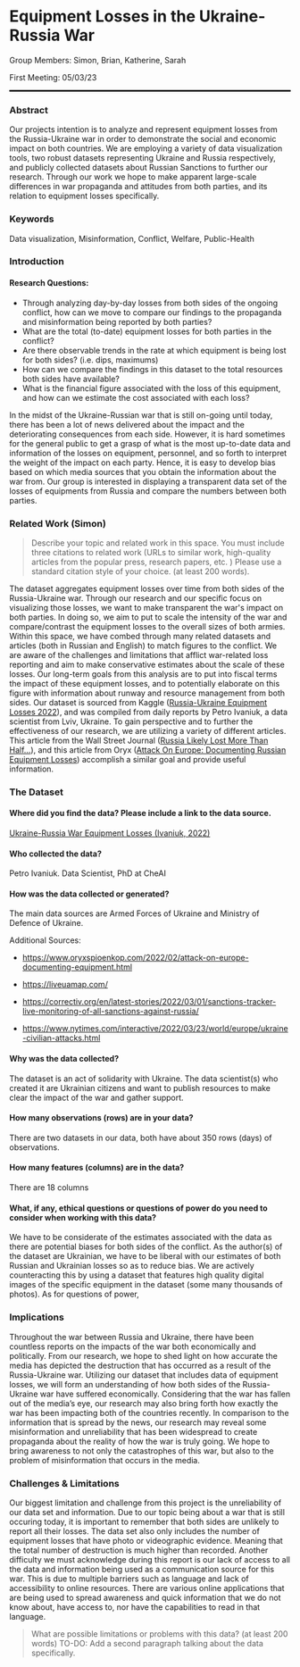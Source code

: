 # Equipment Losses in the Ukraine-Russia War
Group Members: Simon, Brian, Katherine, Sarah

First Meeting: 05/03/23

<hr style="border:1px solid black">

### Abstract

Our projects intention is to analyze and represent equipment losses from the Russia-Ukraine war in order to demonstrate the social and economic impact on both countries. We are employing a variety of data visualization tools, two robust datasets representing Ukraine and Russia respectively, and publicly collected datasets about Russian Sanctions to further our research. Through our work we hope to make apparent large-scale differences in war propaganda and attitudes from both parties, and its relation to equipment losses specifically.

### Keywords
Data visualization, Misinformation, Conflict, Welfare, Public-Health

### Introduction
#### Research Questions:

* Through analyzing day-by-day losses from both sides of the ongoing conflict, how can we move to compare our findings to the propaganda and misinformation being reported by both parties?
* What are the total (to-date) equipment losses for both parties in the conflict?
* Are there observable trends in the rate at which equipment is being lost for both sides? (i.e. dips, maximums) 
* How can we compare the findings in this dataset to the total resources both sides have available?
* What is the financial figure associated with the loss of this equipment, and how can we estimate the cost associated with each loss?

In the midst of the Ukraine-Russian war that is still on-going until today, there has been a lot of news delivered about the impact and the deteriorating consequences from each side. However, it is hard sometimes for the general public to get a grasp of what is the most up-to-date data and information of the losses on equipment, personnel, and so forth to interpret the weight of the impact on each party. Hence, it is easy to develop bias based on which media sources that you obtain the information about the war from. Our group is interested in displaying a transparent data set of the losses of equipments from Russia and compare the numbers between both parties.

### Related Work  (Simon)
> Describe your topic and related work in this space. You must include three citations to related work (URLs to similar work, high-quality articles from the popular press, research papers, etc. ) Please use a standard citation style of your choice. (at least 200 words).

The dataset aggregates equipment losses over time from both sides of the Russia-Ukraine war. Through our research and our specific focus on visualizing those losses, we want to make transparent the war's impact on both parties. In doing so, we aim to put to scale the intensity of the war and compare/contrast the equipment losses to the overall sizes of both armies. Within this space, we have combed through many related datasets and articles (both in Russian and English) to match figures to the conflict. We are aware of the challenges and limitations that afflict war-related loss reporting and aim to make conservative estimates about the scale of these losses. Our long-term goals from this analysis are to put into fiscal terms the impact of these equipment losses, and to potentially elaborate on this figure with information about runway and resource management from both sides. Our dataset is sourced from Kaggle ([Russia-Ukraine Equipment Losses 2022](https://www.kaggle.com/datasets/piterfm/2022-ukraine-russia-war-equipment-losses-oryx)), and was compiled from daily reports by Petro Ivaniuk, a data scientist from Lviv, Ukraine. To gain perspective and to further the effectiveness of our research, we are utilizing a variety of different articles. This article from the Wall Street Journal ([Russia Likely Lost More Than Half...](https://www.wsj.com/articles/russia-likely-lost-more-than-half-of-its-tanks-in-ukraine-estimates-show-c23dabc2)), and this article from Oryx ([Attack On Europe: Documenting Russian Equipment Losses](https://www.oryxspioenkop.com/2022/02/attack-on-europe-documenting-equipment.html)) accomplish a similar goal and provide useful information.

### The Dataset 
#### Where did you find the data? Please include a link to the data source.

[Ukraine-Russia War Equipment Losses (Ivaniuk, 2022)](https://www.kaggle.com/datasets/piterfm/2022-ukraine-russia-war-equipment-losses-oryx)

#### Who collected the data?

Petro Ivaniuk. Data Scientist, PhD at CheAI

#### How was the data collected or generated?

The main data sources are Armed Forces of Ukraine and Ministry of Defence of Ukraine.

Additional Sources:

* https://www.oryxspioenkop.com/2022/02/attack-on-europe-documenting-equipment.html

* https://liveuamap.com/

* https://correctiv.org/en/latest-stories/2022/03/01/sanctions-tracker-live-monitoring-of-all-sanctions-against-russia/

* https://www.nytimes.com/interactive/2022/03/23/world/europe/ukraine-civilian-attacks.html

#### Why was the data collected?

The dataset is an act of solidarity with Ukraine. The data scientist(s) who created it are Ukrainian citizens and want to publish resources to make clear the impact of the war and gather support.

#### How many observations (rows) are in your data?

There are two datasets in our data, both have about 350 rows (days) of observations.

#### How many features (columns) are in the data?

There are 18 columns

#### What, if any, ethical questions or questions of power do you need to consider when working with this data?

We have to be considerate of the estimates associated with the data as there are potential biases for both sides of the conflict. As the author(s) of the dataset are Ukrainian, we have to be liberal with our estimates of both Russian and Ukrainian losses so as to reduce bias. We are actively counteracting this by using a dataset that features high quality digital images of the specific equipment in the dataset (some many thousands of photos). As for questions of power, 

### Implications 

Throughout the war between Russia and Ukraine, there have been countless reports on the impacts of the war both economically and politically. From our research, we hope to shed light on how accurate the media has depicted the destruction that has occurred as a result of the Russia-Ukraine war. Utilizing our dataset that includes data of equipment losses, we will form an understanding of how both sides of the Russia-Ukraine war have suffered economically. Considering that the war has fallen out of the media’s eye, our research may also bring forth how exactly the war has been impacting both of the countries recently. In comparison to the information that is spread by the news, our research may reveal some misinformation and unreliability that has been widespread to create propaganda about the reality of how the war is truly going. We hope to bring awareness to not only the catastrophes of this war, but also to the problem of misinformation that occurs in the media. 

### Challenges & Limitations 

Our biggest limitation and challenge from this project is the unreliability of our data set and information. Due to our topic being about a war that is still occuring today, it is important to remember that both sides are unlikely to report all their losses. The data set also only includes the number of equipment losses that have photo or videographic evidence. Meaning that the total number of destruction is much higher than recorded. Another difficulty we must acknowledge during this report is our lack of access to all the data and information being used as a communication source for this war. This is due to multiple barriers such as language and lack of accessibility to online resources. There are various online applications that are being used to spread awareness and quick information that we do not know about, have access to, nor have the capabilities to read in that language.

> What are possible limitations or problems with this data? (at least 200 words)
TO-DO: Add a second paragraph talking about the data specifically.

